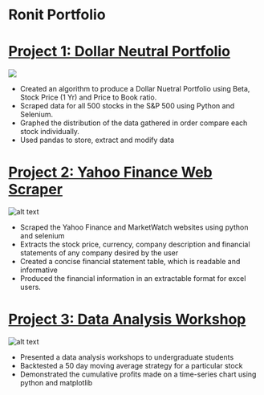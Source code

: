 # Ronit Portfolio

# [Project 1: Dollar Neutral Portfolio](https://github.com/rontik2002/Dollar_Neutral_Portfolio.git)
![](https://github.com/rontik2002/Ronit_Portfolio/blob/main/images/Final%20Portfolio.JPG)
* Created an algorithm to produce a Dollar Nuetral Portfolio using Beta, Stock Price (1 Yr) and Price to Book ratio.
* Scraped data for all 500 stocks in the S&P 500 using Python and Selenium.
* Graphed the distribution of the data gathered in order compare each stock individually.
* Used pandas to store, extract and modify data

# [Project 2: Yahoo Finance Web Scraper](https://github.com/rontik2002/Yahoo_Finance_Webscraper.git)
![alt text](https://github.com/rontik2002/Ronit_Portfolio/blob/main/images/download.png)
* Scraped the Yahoo Finance and MarketWatch websites using python and selenium 
* Extracts the stock price, currency, company description and financial statements of any company desired by the user
* Created a concise financial statement table, which is readable and informative
* Produced the financial information in an extractable format for excel users. 

# [Project 3: Data Analysis Workshop](https://github.com/rontik2002/Data_Analysis_Workshop.git)
![alt text](download.jpg)
* Presented a data analysis workshops to undergraduate students
* Backtested a 50 day moving average strategy for a particular stock
* Demonstrated the cumulative profits made on a time-series chart using python and matplotlib
